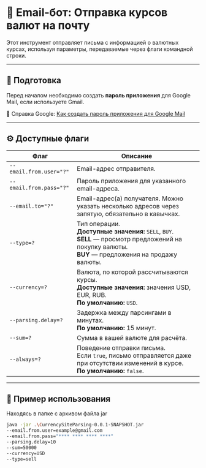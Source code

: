 # 📧 Email-бот: Отправка курсов валют на почту

Этот инструмент отправляет письма с информацией о валютных курсах, используя параметры, передаваемые через флаги командной строки.

---

## 📌 Подготовка

Перед началом необходимо создать **пароль приложения** для Google Mail, если используете Gmail.

🔗 Справка Google:
[Как создать пароль приложения для Google Mail](https://support.google.com/accounts/answer/185833?hl=ru)

---

## ⚙️ Доступные флаги

| Флаг                    | Описание                                                                                                                                                     |
| ----------------------- |--------------------------------------------------------------------------------------------------------------------------------------------------------------|
| `--email.from.user="?"` | Email-адрес отправителя.                                                                                                                                     |
| `--email.from.pass="?"` | Пароль приложения для указанного email-адреса.                                                                                                               |
| `--email.to="?"`        | Email-адрес(а) получателя. Можно указать несколько адресов через запятую, обязательно в кавычках.                                                            |
| `--type=?`              | Тип операции. <br>**Доступные значения:** `SELL`, `BUY`. <br>**SELL** — просмотр предложений на покупку валюты. <br>**BUY** — предложения на продажу валюты. |
| `--currency=?`          | Валюта, по которой рассчитываются курсы. <br>**Доступные значения:** значения USD, EUR, RUB. <br>**По умолчанию:** `USD`.                                    |
| `--parsing.delay=?`     | Задержка между парсингами в минутах. <br>**По умолчанию:** 15 минут.                                                                                         |
| `--sum=?`               | Сумма в вашей валюте для расчёта.                                                                                                                            |
| `--always=?`            | Поведение отправки письма. <br>Если `true`, письмо отправляется даже при отсутствии изменений в курсе. <br>**По умолчанию:** `false`.                        |

---

## 🧪 Пример использования
Находясь в папке с архивом файла jar
```bash
java -jar .\CurrencySiteParsing-0.0.1-SNAPSHOT.jar 
--email.from.user=example@gmail.com 
--email.from.pass="**** **** **** ****" 
--parsing.delay=10 
--sum=50000 
--currency=USD 
--type=sell
```